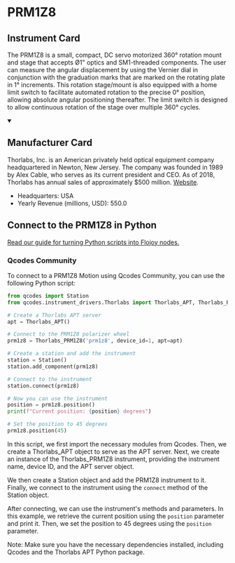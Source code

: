 
# PRM1Z8

## Instrument Card

The PRM1Z8 is a small, compact, DC servo motorized 360° rotation mount and stage that accepts Ø1" optics and SM1-threaded components. The user can measure the angular displacement by using the Vernier dial in conjunction with the graduation marks that are marked on the rotating plate in 1° increments. This rotation stage/mount is also equipped with a home limit switch to facilitate automated rotation to the precise 0° position, allowing absolute angular positioning thereafter. The limit switch is designed to allow continuous rotation of the stage over multiple 360° cycles.

<details open>
<summary><h2>Manufacturer Card</h2></summary>
Thorlabs, Inc. is an American privately held optical equipment company headquartered in Newton, New Jersey. The company was founded in 1989 by Alex Cable, who serves as its current president and CEO. As of 2018, Thorlabs has annual sales of approximately $500 million. <a href=https://www.thorlabs.com/>Website</a>.

<ul>
  <li>Headquarters: USA</li>
  <li>Yearly Revenue (millions, USD): 550.0</li>
</ul>
</details>

## Connect to the PRM1Z8 in Python

[Read our guide for turning Python scripts into Flojoy nodes.](https://docs.flojoy.ai/custom-nodes/creating-custom-node/)


### Qcodes Community

To connect to a PRM1Z8 Motion using Qcodes Community, you can use the following Python script:

```python
from qcodes import Station
from qcodes.instrument_drivers.Thorlabs import Thorlabs_APT, Thorlabs_PRM1Z8

# Create a Thorlabs APT server
apt = Thorlabs_APT()

# Connect to the PRM1Z8 polarizer wheel
prm1z8 = Thorlabs_PRM1Z8('prm1z8', device_id=1, apt=apt)

# Create a station and add the instrument
station = Station()
station.add_component(prm1z8)

# Connect to the instrument
station.connect(prm1z8)

# Now you can use the instrument
position = prm1z8.position()
print(f"Current position: {position} degrees")

# Set the position to 45 degrees
prm1z8.position(45)
```

In this script, we first import the necessary modules from Qcodes. Then, we create a Thorlabs_APT object to serve as the APT server. Next, we create an instance of the Thorlabs_PRM1Z8 instrument, providing the instrument name, device ID, and the APT server object.

We then create a Station object and add the PRM1Z8 instrument to it. Finally, we connect to the instrument using the `connect` method of the Station object.

After connecting, we can use the instrument's methods and parameters. In this example, we retrieve the current position using the `position` parameter and print it. Then, we set the position to 45 degrees using the `position` parameter.

Note: Make sure you have the necessary dependencies installed, including Qcodes and the Thorlabs APT Python package.

